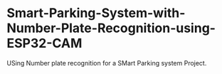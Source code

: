 # Smart-Parking-System-with-Number-Plate-Recognition-using-ESP32-CAM
USing Number plate recognition for a SMart Parking system Project.
